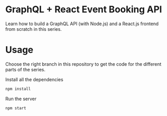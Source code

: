 # GraphQL + React Event Booking API

Learn how to build a GraphQL API (with Node.js) and a React.js frontend from scratch in this series.

# Usage
Choose the right branch in this repository to get the code for the different parts of the series.

Install all the dependencies
```sh
npm install
```

Run the server
```sh
npm start
```
